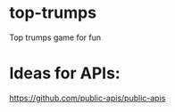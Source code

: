 # top-trumps
Top trumps game for fun


# Ideas for APIs: 
https://github.com/public-apis/public-apis
